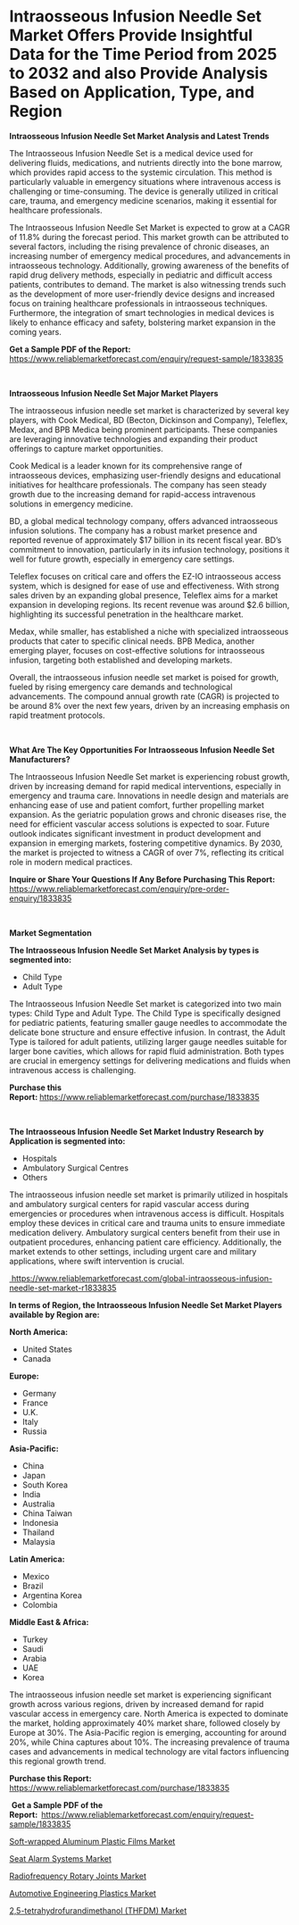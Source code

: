 <p><h1>Intraosseous Infusion Needle Set Market Offers Provide Insightful Data for the Time Period from 2025 to 2032 and also Provide Analysis Based on Application, Type, and Region</h1></p><p><strong>Intraosseous Infusion Needle Set Market Analysis and Latest Trends</strong></p>
<p><p>The Intraosseous Infusion Needle Set is a medical device used for delivering fluids, medications, and nutrients directly into the bone marrow, which provides rapid access to the systemic circulation. This method is particularly valuable in emergency situations where intravenous access is challenging or time-consuming. The device is generally utilized in critical care, trauma, and emergency medicine scenarios, making it essential for healthcare professionals.</p><p>The Intraosseous Infusion Needle Set Market is expected to grow at a CAGR of 11.8% during the forecast period. This market growth can be attributed to several factors, including the rising prevalence of chronic diseases, an increasing number of emergency medical procedures, and advancements in intraosseous technology. Additionally, growing awareness of the benefits of rapid drug delivery methods, especially in pediatric and difficult access patients, contributes to demand. The market is also witnessing trends such as the development of more user-friendly device designs and increased focus on training healthcare professionals in intraosseous techniques. Furthermore, the integration of smart technologies in medical devices is likely to enhance efficacy and safety, bolstering market expansion in the coming years.</p></p>
<p><strong>Get a Sample PDF of the Report:&nbsp;</strong> <a href="https://www.reliablemarketforecast.com/enquiry/request-sample/1833835?utm_campaign=1833&utm_medium=2&utm_source=Github&utm_content=ia&utm_term=26032025&utm_id=intraosseous-infusion-needle-set">https://www.reliablemarketforecast.com/enquiry/request-sample/1833835</a></p>
<p>&nbsp;</p>
<p><strong>Intraosseous Infusion Needle Set Major Market Players</strong></p>
<p><p>The intraosseous infusion needle set market is characterized by several key players, with Cook Medical, BD (Becton, Dickinson and Company), Teleflex, Medax, and BPB Medica being prominent participants. These companies are leveraging innovative technologies and expanding their product offerings to capture market opportunities.</p><p>Cook Medical is a leader known for its comprehensive range of intraosseous devices, emphasizing user-friendly designs and educational initiatives for healthcare professionals. The company has seen steady growth due to the increasing demand for rapid-access intravenous solutions in emergency medicine.</p><p>BD, a global medical technology company, offers advanced intraosseous infusion solutions. The company has a robust market presence and reported revenue of approximately $17 billion in its recent fiscal year. BD’s commitment to innovation, particularly in its infusion technology, positions it well for future growth, especially in emergency care settings.</p><p>Teleflex focuses on critical care and offers the EZ-IO intraosseous access system, which is designed for ease of use and effectiveness. With strong sales driven by an expanding global presence, Teleflex aims for a market expansion in developing regions. Its recent revenue was around $2.6 billion, highlighting its successful penetration in the healthcare market.</p><p>Medax, while smaller, has established a niche with specialized intraosseous products that cater to specific clinical needs. BPB Medica, another emerging player, focuses on cost-effective solutions for intraosseous infusion, targeting both established and developing markets.</p><p>Overall, the intraosseous infusion needle set market is poised for growth, fueled by rising emergency care demands and technological advancements. The compound annual growth rate (CAGR) is projected to be around 8% over the next few years, driven by an increasing emphasis on rapid treatment protocols.</p></p>
<p>&nbsp;</p>
<p><strong>What Are The Key Opportunities For Intraosseous Infusion Needle Set Manufacturers?</strong></p>
<p><p>The Intraosseous Infusion Needle Set market is experiencing robust growth, driven by increasing demand for rapid medical interventions, especially in emergency and trauma care. Innovations in needle design and materials are enhancing ease of use and patient comfort, further propelling market expansion. As the geriatric population grows and chronic diseases rise, the need for efficient vascular access solutions is expected to soar. Future outlook indicates significant investment in product development and expansion in emerging markets, fostering competitive dynamics. By 2030, the market is projected to witness a CAGR of over 7%, reflecting its critical role in modern medical practices.</p></p>
<p><strong>Inquire or Share Your Questions If Any Before Purchasing This Report:</strong> <a href="https://www.reliablemarketforecast.com/enquiry/pre-order-enquiry/1833835?utm_campaign=1833&utm_medium=2&utm_source=Github&utm_content=ia&utm_term=26032025&utm_id=intraosseous-infusion-needle-set">https://www.reliablemarketforecast.com/enquiry/pre-order-enquiry/1833835</a></p>
<p>&nbsp;</p>
<p><strong>Market Segmentation</strong></p>
<p><strong>The Intraosseous Infusion Needle Set Market Analysis by types is segmented into:</strong></p>
<p><ul><li>Child Type</li><li>Adult Type</li></ul></p>
<p><p>The Intraosseous Infusion Needle Set market is categorized into two main types: Child Type and Adult Type. The Child Type is specifically designed for pediatric patients, featuring smaller gauge needles to accommodate the delicate bone structure and ensure effective infusion. In contrast, the Adult Type is tailored for adult patients, utilizing larger gauge needles suitable for larger bone cavities, which allows for rapid fluid administration. Both types are crucial in emergency settings for delivering medications and fluids when intravenous access is challenging.</p></p>
<p><strong>Purchase this Report:&nbsp;</strong><a href="https://www.reliablemarketforecast.com/purchase/1833835?utm_campaign=1833&utm_medium=2&utm_source=Github&utm_content=ia&utm_term=26032025&utm_id=intraosseous-infusion-needle-set">https://www.reliablemarketforecast.com/purchase/1833835</a></p>
<p>&nbsp;</p>
<p><strong>The Intraosseous Infusion Needle Set Market Industry Research by Application is segmented into:</strong></p>
<p><ul><li>Hospitals</li><li>Ambulatory Surgical Centres</li><li>Others</li></ul></p>
<p><p>The intraosseous infusion needle set market is primarily utilized in hospitals and ambulatory surgical centers for rapid vascular access during emergencies or procedures when intravenous access is difficult. Hospitals employ these devices in critical care and trauma units to ensure immediate medication delivery. Ambulatory surgical centers benefit from their use in outpatient procedures, enhancing patient care efficiency. Additionally, the market extends to other settings, including urgent care and military applications, where swift intervention is crucial.</p></p>
<p><a href="https://www.reliablemarketforecast.com/global-intraosseous-infusion-needle-set-market-r1833835?utm_campaign=1833&utm_medium=2&utm_source=Github&utm_content=ia&utm_term=26032025&utm_id=intraosseous-infusion-needle-set">&nbsp;https://www.reliablemarketforecast.com/global-intraosseous-infusion-needle-set-market-r1833835</a></p>
<p><strong>In terms of Region, the Intraosseous Infusion Needle Set Market Players available by Region are:</strong></p>
<p>
    <p> <strong> North America: </strong>
        <ul>
            <li>United States</li>
            <li>Canada</li>
        </ul>
        </p> 
    <p> <strong> Europe: </strong>
        <ul>
            <li>Germany</li>
            <li>France</li>
            <li>U.K.</li>
            <li>Italy</li>
            <li>Russia</li>
        </ul>
        </p> 
    <p> <strong> Asia-Pacific: </strong>
        <ul>
            <li>China</li>
            <li>Japan</li>
            <li>South Korea</li>
            <li>India</li>
            <li>Australia</li>
            <li>China Taiwan</li>
            <li>Indonesia</li>
            <li>Thailand</li>
            <li>Malaysia</li>
        </ul>
        </p> 
    <p> <strong> Latin America: </strong>
        <ul>
            <li>Mexico</li>
            <li>Brazil</li>
            <li>Argentina Korea</li>
            <li>Colombia</li>
        </ul>
        </p> 
    <p> <strong> Middle East & Africa: </strong>
        <ul>
            <li>Turkey</li>
            <li>Saudi</li>
            <li>Arabia</li>
            <li>UAE</li>
            <li>Korea</li>
        </ul>
    </p>
    </p>
<p><p>The intraosseous infusion needle set market is experiencing significant growth across various regions, driven by increased demand for rapid vascular access in emergency care. North America is expected to dominate the market, holding approximately 40% market share, followed closely by Europe at 30%. The Asia-Pacific region is emerging, accounting for around 20%, while China captures about 10%. The increasing prevalence of trauma cases and advancements in medical technology are vital factors influencing this regional growth trend.</p></p>
<p><strong>Purchase this Report: </strong><a href="https://www.reliablemarketforecast.com/purchase/1833835?utm_campaign=1833&utm_medium=2&utm_source=Github&utm_content=ia&utm_term=26032025&utm_id=intraosseous-infusion-needle-set">https://www.reliablemarketforecast.com/purchase/1833835</a></p>
<p>&nbsp;<strong>Get a Sample PDF of the Report:&nbsp;&nbsp;</strong><a href="https://www.reliablemarketforecast.com/enquiry/request-sample/1833835?utm_campaign=1833&utm_medium=2&utm_source=Github&utm_content=ia&utm_term=26032025&utm_id=intraosseous-infusion-needle-set">https://www.reliablemarketforecast.com/enquiry/request-sample/1833835</a></p>
<p><strong></strong></p>
<p><p><a href="https://github.com/budenhanelfc/Market-Research-Report-List-1/blob/main/soft-wrapped-aluminum-plastic-films-market.md?utm_campaign=1833&utm_medium=2&utm_source=Github&utm_content=ia&utm_term=26032025&utm_id=intraosseous-infusion-needle-set">Soft-wrapped Aluminum Plastic Films Market</a></p><p><a href="https://github.com/nellygussisy/Market-Research-Report-List-1/blob/main/seat-alarm-systems-market.md?utm_campaign=1833&utm_medium=2&utm_source=Github&utm_content=ia&utm_term=26032025&utm_id=intraosseous-infusion-needle-set">Seat Alarm Systems Market</a></p><p><a href="https://github.com/marrahcerpas05/Market-Research-Report-List-1/blob/main/radiofrequency-rotary-joints-market.md?utm_campaign=1833&utm_medium=2&utm_source=Github&utm_content=ia&utm_term=26032025&utm_id=intraosseous-infusion-needle-set">Radiofrequency Rotary Joints Market</a></p><p><a href="https://github.com/cagleplittrw/Market-Research-Report-List-1/blob/main/automotive-engineering-plastics-market.md?utm_campaign=1833&utm_medium=2&utm_source=Github&utm_content=ia&utm_term=26032025&utm_id=intraosseous-infusion-needle-set">Automotive Engineering Plastics Market</a></p><p><a href="https://github.com/dahcheeviola/Market-Research-Report-List-1/blob/main/25-tetrahydrofurandimethanol-thfdm-market.md?utm_campaign=1833&utm_medium=2&utm_source=Github&utm_content=ia&utm_term=26032025&utm_id=intraosseous-infusion-needle-set">2,5-tetrahydrofurandimethanol (THFDM) Market</a></p></p>